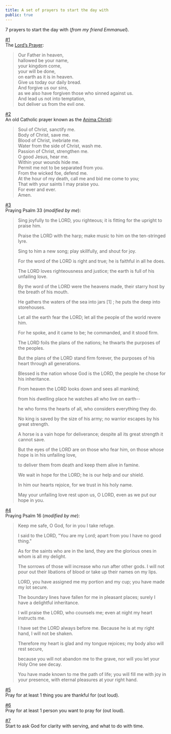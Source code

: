 ```yaml
---
title: A set of prayers to start the day with
public: true
---
```


7 prayers to start the day with (_from my friend Emmanuel_).


<u>#1</u><br>
The [Lord’s Prayer](https://en.wikipedia.org/wiki/Lord%27s_Prayer):

>Our Father in heaven,<br>
hallowed be your name,<br>
your kingdom come,<br>
your will be done,<br>
on earth as it is in heaven.<br>
Give us today our daily bread.<br>
And forgive us our sins,<br>
as we also have forgiven those who sinned against us.<br>
And lead us not into temptation,<br>
but deliver us from the evil one.


<u>#2</u><br>
An old Catholic prayer known as the [Anima Christi](https://en.wikipedia.org/wiki/Anima_Christi):

>Soul of Christ, sanctify me.<br>
Body of Christ, save me.<br>
Blood of Christ, inebriate me.<br>
Water from the side of Christ, wash me.<br>
Passion of Christ, strengthen me.<br>
O good Jesus, hear me.<br>
Within your wounds hide me.<br>
Permit me not to be separated from you.<br>
From the wicked foe, defend me.<br>
At the hour of my death, call me and bid me come to you;<br>
That with your saints I may praise you.<br>
For ever and ever. <br>
Amen.<br>


<u>#3</u><br>
Praying Psalm 33 (*modified by me*):
>Sing joyfully to the LORD, you righteous; it is fitting for the upright to praise him.
>
>Praise the LORD with the harp; make music to him on the ten-stringed lyre.
>
>Sing to him a new song; play skillfully, and shout for joy. 
>
>For the word of the LORD is right and true; he is faithful in all he does.
>
>The LORD loves righteousness and justice; the earth is full of his unfailing love. 
>
>By the word of the LORD were the heavens made, their starry host by the breath of his mouth.
>
>He gathers the waters of the sea into jars [1] ; he puts the deep into storehouses.
>
>Let all the earth fear the LORD; let all the people of the world revere him.
>
>For he spoke, and it came to be; he commanded, and it stood firm.
>
>The LORD foils the plans of the nations; he thwarts the purposes of the peoples.
>
>But the plans of the LORD stand firm forever, the purposes of his heart through all generations. 
>
>Blessed is the nation whose God is the LORD, the people he chose for his inheritance.
>
>From heaven the LORD looks down and sees all mankind;
>
>from his dwelling place he watches all who live on earth--
>
>he who forms the hearts of all, who considers everything they do.
>
>No king is saved by the size of his army; no warrior escapes by his great strength.
>
>A horse is a vain hope for deliverance; despite all its great strength it cannot save.
>
>But the eyes of the LORD are on those who fear him, on those whose hope is in his unfailing love,
>
>to deliver them from death and keep them alive in famine. 
>
>We wait in hope for the LORD; he is our help and our shield.
>
>In him our hearts rejoice, for we trust in his holy name.
>
>May your unfailing love rest upon us, O LORD, even as we put our hope in you. 


<u>#4</u><br>
Praying Psalm 16 (*modified by me*):
>Keep me safe, O God, for in you I take refuge. 
>
>I said to the LORD, "You are my Lord; apart from you I have no good thing."
>
>As for the saints who are in the land, they are the glorious ones in whom is all my delight.
>
>The sorrows of those will increase who run after other gods. I will not pour out their libations of blood or take up their names on my lips. 
>
>LORD, you have assigned me my portion and my cup; you have made my lot secure.
>
>The boundary lines have fallen for me in pleasant places; surely I have a delightful inheritance. 
>
>I will praise the LORD, who counsels me; even at night my heart instructs me.
>
>I have set the LORD always before me. Because he is at my right hand, I will not be shaken. 
>
>Therefore my heart is glad and my tongue rejoices; my body also will rest secure,
>
>because you will not abandon me to the grave, nor will you let your Holy One see decay.
>
>You have made known to me the path of life; you will fill me with joy in your presence, with eternal pleasures at your right hand. 


<u>#5</u><br>
Pray for at least 1 thing you are thankful for (out loud).


<u>#6</u><br>
Pray for at least 1 person you want to pray for (out loud).


<u>#7</u><br>
Start to ask God for clarity with serving, and what to do with time.

